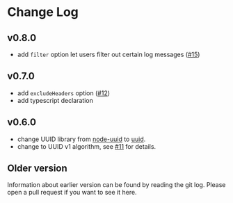 # Change Log

## v0.8.0

- add `filter` option let users filter out certain log messages
  ([#15](https://github.com/tellnes/bunyan-middleware/issues/15))


## v0.7.0

- add `excludeHeaders` option
  ([#12](https://github.com/tellnes/bunyan-middleware/issues/12))
- add typescript declaration

## v0.6.0

- change UUID library from [node-uuid](http://npmjs.com/node-uuid)
  to [uuid](https://www.npmjs.com/package/uuid).
- change to UUID v1 algorithm, see
  [#11](https://github.com/tellnes/bunyan-middleware/issues/11) for details.

## Older version

Information about earlier version can be found by reading the git log.
Please open a pull request if you want to see it here.
